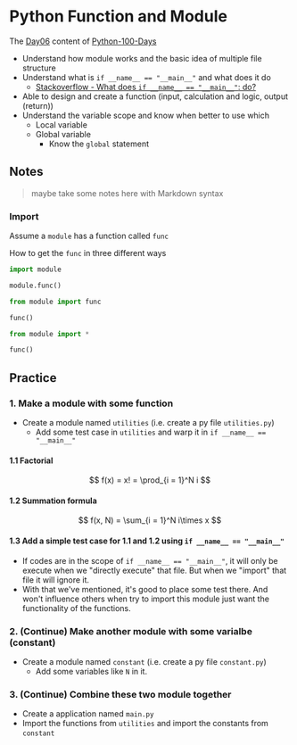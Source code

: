 # Python Function and Module

The [Day06](https://github.com/jackfrued/Python-100-Days/blob/master/Day01-15/06.%E5%87%BD%E6%95%B0%E5%92%8C%E6%A8%A1%E5%9D%97%E7%9A%84%E4%BD%BF%E7%94%A8.md) content of [Python-100-Days](https://github.com/jackfrued/Python-100-Days#day0115---python%E8%AF%AD%E8%A8%80%E5%9F%BA%E7%A1%80)

* Understand how module works and the basic idea of multiple file structure
* Understand what is `if __name__ == "__main__"` and what does it do
  * [Stackoverflow - What does `if __name__ == "__main__"`: do?](https://stackoverflow.com/questions/419163/what-does-if-name-main-do)
* Able to design and create a function (input, calculation and logic, output (return))
* Understand the variable scope and know when better to use which
  * Local variable
  * Global variable
    * Know the `global` statement

## Notes

> maybe take some notes here with Markdown syntax

### Import

Assume a `module` has a function called `func`

How to get the `func` in three different ways

```py
import module

module.func()
```

```py
from module import func

func()
```

```py
from module import *

func()
```

## Practice

### 1. Make a module with some function

* Create a module named `utilities` (i.e. create a py file `utilities.py`)
  * Add some test case in `utilities` and warp it in `if __name__ == "__main__"`

#### 1.1 Factorial

$$
f(x) = x! = \prod_{i = 1}^N i
$$

#### 1.2 Summation formula

$$
f(x, N) = \sum_{i = 1}^N i\times x
$$

#### 1.3 Add a simple test case for 1.1 and 1.2 using `if __name__ == "__main__"`

* If codes are in the scope of `if __name__ == "__main__"`, it will only be execute when we "directly execute" that file. But when we "import" that file it will ignore it.
* With that we've mentioned, it's good to place some test there. And won't influence others when try to import this module just want the functionality of the functions.

### 2. (Continue) Make another module with some varialbe (constant)

* Create a module named `constant` (i.e. create a py file `constant.py`)
  * Add some variables like `N` in it.

### 3. (Continue) Combine these two module together

* Create a application named `main.py`
* Import the functions from `utilities` and import the constants from `constant`
